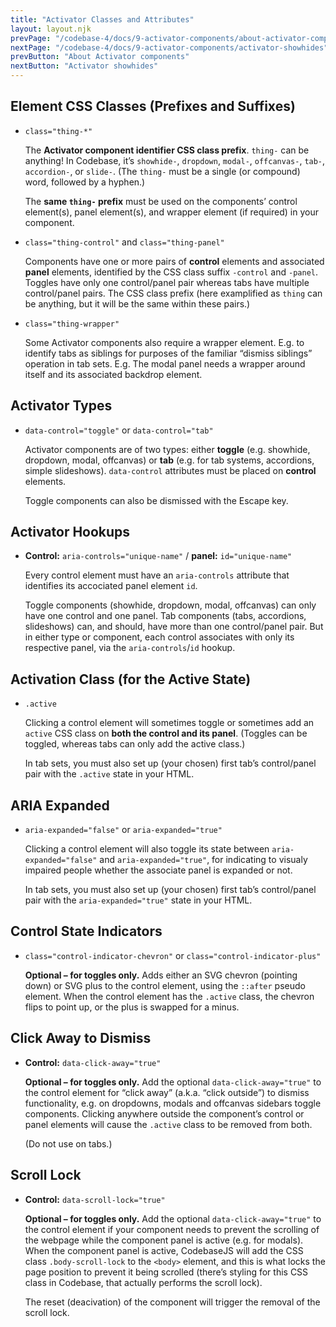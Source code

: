 ```yaml
---
title: "Activator Classes and Attributes"
layout: layout.njk
prevPage: "/codebase-4/docs/9-activator-components/about-activator-components"
nextPage: "/codebase-4/docs/9-activator-components/activator-showhides"
prevButton: "About Activator components"
nextButton: "Activator showhides"
---
```


## Element CSS Classes (Prefixes and Suffixes)

* `class="thing-*"`
  
    The **Activator component identifier CSS class prefix**. `thing-` can be anything! In Codebase, it’s `showhide-`, `dropdown`, `modal-`, `offcanvas-`, `tab-`, `accordion-`, or `slide-`. (The `thing-` must be a single (or compound) word, followed by a hyphen.)
    
    The **same `thing-` prefix** must be used on the components’ control element(s), panel element(s), and wrapper element (if required) in your component.

* `class="thing-control"` and `class="thing-panel"`

    Components have one or more pairs of **control** elements and associated **panel** elements, identified by the CSS class suffix `-control` and `-panel`. Toggles have only one control/panel pair whereas tabs have multiple control/panel pairs. The CSS class prefix (here examplified as `thing` can be anything, but it will be the same within these pairs.)

* `class="thing-wrapper"`

    Some Activator components also require a wrapper element. E.g. to identify tabs as siblings for purposes of the familiar “dismiss siblings” operation in tab sets. E.g. The modal panel needs a wrapper around itself and its associated backdrop element.

## Activator Types

* `data-control="toggle"` or `data-control="tab"`

    Activator components are of two types: either **toggle** (e.g. showhide, dropdown, modal, offcanvas) or **tab** (e.g. for tab systems, accordions, simple slideshows). `data-control` attributes must be placed on **control** elements.

    <p class="panel-responsive bl-heavy b-color-secondary bg-color-secondary-alt">Toggle components can also be dismissed with the Escape key.</p>

## Activator Hookups

* **Control:** `aria-controls="unique-name"` / **panel:** `id="unique-name"`

    Every control element must have an `aria-controls` attribute that identifies its accociated panel element `id`.

    <p class="panel-responsive bl-heavy b-color-secondary bg-color-secondary-alt">Toggle components (showhide, dropdown, modal, offcanvas) can only have one control and one panel. Tab components (tabs, accordions, slideshows) can, and should, have more than one control/panel pair. But in either type or component, each control associates with only its respective panel, via the <code>aria-controls</code>/<code>id</code> hookup.</p>

## Activation Class (for the Active State)

* `.active`

    Clicking a control element will sometimes toggle or sometimes add an `active` CSS class on **both the control and its panel**. (Toggles can be toggled, whereas tabs can only add the active class.)
    
    <p class="panel-responsive bl-heavy b-color-warning bg-color-warning-alt">In tab sets, you must also set up (your chosen) first tab’s control/panel pair with the <code>.active</code> state in your HTML.</p>
    

## ARIA Expanded

* `aria-expanded="false"` or `aria-expanded="true"`

    Clicking a control element will also toggle its state between `aria-expanded="false"` and `aria-expanded="true"`, for indicating to visualy impaired people whether the associate panel is expanded or not.

    <p class="panel-responsive bl-heavy b-color-warning bg-color-warning-alt">In tab sets, you must also set up (your chosen) first tab’s control/panel pair with the <code>aria-expanded="true"</code> state in your HTML.</p>

## Control State Indicators

* `class="control-indicator-chevron"` or `class="control-indicator-plus"`

    **Optional – for toggles only.** Adds either an SVG chevron (pointing down) or SVG plus to the control element, using the `::after` pseudo element. When the control element has the `.active` class, the chevron flips to point up, or the plus is swapped for a minus.

## Click Away to Dismiss

* **Control:** `data-click-away="true"`

    **Optional – for toggles only.** Add the optional `data-click-away="true"` to the control element for “click away” (a.k.a. “click outside”) to dismiss functionality, e.g. on dropdowns, modals and offcanvas sidebars toggle components. Clicking anywhere outside the component’s control or panel elements will cause the `.active` class to be removed from both.
    
    (Do not use on tabs.)

## Scroll Lock

* **Control:** `data-scroll-lock="true"`

    **Optional – for toggles only.** Add the optional `data-click-away="true"` to the control element if your component needs to prevent the scrolling of the webpage while the component panel is active (e.g. for modals). When the component panel is active, CodebaseJS will add the CSS class `.body-scroll-lock` to the `<body>` element, and this is what locks the page position to prevent it being scrolled (there’s styling for this CSS class in Codebase, that actually performs the scroll lock).
    
    The reset (deacivation) of the component will trigger the removal of the scroll lock.